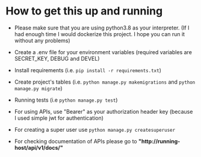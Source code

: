 # How to get this up and running

- Please make sure that you are using python3.8 as your interpreter. (If I had enough time I would dockerize this 
project. I hope you can run it without any problems)

- Create a .env file for your environment variables (required variables are SECRET_KEY, DEBUG and DEVEL)

- Install requirements (i.e. ```pip install -r requirements.txt```)

- Create project's tables (i.e. ```python manage.py makemigrations``` and ```python manage.py migrate```)

- Running tests (i.e ```python manage.py test```)

- For using APIs, use "Bearer" as your authorization header key (because I used simple jwt for authentication)

- For creating a super user use ```python manage.py createsuperuser```

- For checking documentation of APIs please go to <b>"http://running-host/api/v1/docs/"</b>
